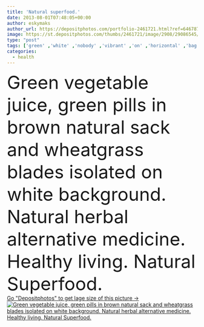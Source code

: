```yaml
---
title: 'Natural superfood.'
date: 2013-08-01T07:48:05+00:00
author: eskymaks
author_url: https://depositphotos.com/portfolio-2461721.html?ref=64678756
image: https://st.depositphotos.com/thumbs/2461721/image/2908/29086545/api_thumb_450.jpg?forcejpeg=true
type: "post"
tags: ['green' ,'white' ,'nobody' ,'vibrant' ,'on' ,'horizontal' ,'bag' ,'glass' ,'isolated' ,'bright' ,'shot' ,'studio' ,'grass' ,'vitality' ,'nature' ,'fresh' ,'herbal' ,'health' ,'healthy' ,'natural' ,'vivid' ,'brown' ,'raw' ,'food' ,'blade' ,'diet' ,'medicine' ,'drink' ,'vegetable' ,'nutrition' ,'vegetarian' ,'fingers' ,'organic' ,'blades' ,'juice' ,'in' ,'alternative' ,'vitamins' ,'dietary' ,'barley' ,'pills' ,'Minerals' ,'sack' ,'vegan' ,'and' ,'ladies' ,'supplement' ,'superfood' ,'wheatgrass' ,'detox' ]
categories: 
  - health
---
```

<div aling="center">
            <font size="60"> Green vegetable juice, green pills in brown natural sack and wheatgrass blades isolated on white background. Natural herbal alternative medicine. Healthy living. Natural Superfood.</font>   
</div>
<div>
    <a href='https://st.depositphotos.com/thumbs/2461721/image/2908/29086545/api_thumb_450.jpg?forcejpeg=true?ref=64678756' target=_blank > Go "Depositphotos" to get lage size of this picture ->
        <img href='https://st.depositphotos.com/thumbs/2461721/image/2908/29086545/api_thumb_450.jpg?forcejpeg=true?ref=64678756' src='https://st.depositphotos.com/2461721/2908/i/950/depositphotos_29086545-stock-photo-natural-superfood.jpg?forcejpeg=true' alt='Green vegetable juice, green pills in brown natural sack and wheatgrass blades isolated on white background. Natural herbal alternative medicine. Healthy living. Natural Superfood.' >
    </a>
</div>
